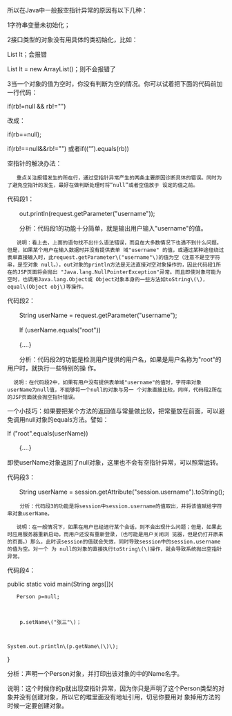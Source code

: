 所以在Java中一般报空指针异常的原因有以下几种： 

1字符串变量未初始化； 

2接口类型的对象没有用具体的类初始化，比如： 

List lt；会报错 

List lt = new ArrayList\(\)；则不会报错了 

3当一个对象的值为空时，你没有判断为空的情况。你可以试着把下面的代码前加一行代码： 

if\(rb!=null && rb!=""\) 

改成： 

if\(rb==null\); 

if\(rb!==null&&rb!=""\) 或者if\(\(“”\).equals\(rb\)\) 

空指针的解决办法： 

       重点关注报错发生的所在行，通过空指针异常产生的两条主要原因诊断具体的错误。同时为了避免空指针的发生，最好在做判断处理时将“null”或者空值放于 设定的值之前。 

代码段1： 

　　out.println\(request.getParameter\("username"\)\); 

　　分析：代码段1的功能十分简单，就是输出用户输入"username"的值。 

       说明：看上去，上面的语句找不出什么语法错误，而且在大多数情况下也遇不到什么问题。但是，如果某个用户在输入数据时并没有提供表单 域"username" 的值，或通过某种途径绕过表单直接输入时，此request.getParameter\("username"\)的值为空（注意不是空字符串，是空对象 null。），out对象的println方法是无法直接对空对象操作的，因此代码段1所在的JSP页面将会抛出 "Java.lang.NullPointerException"异常。而且即使对象可能为空时，也调用Java.lang.Object或 Object对象本身的一些方法如toString\(\)， equal\(Object obj\)等操作。 



代码段2： 

　　String userName = request.getParameter\("username"\); 

　　If \(userName.equals\("root"\)\) 

　　{....} 

　　分析：代码段2的功能是检测用户提供的用户名，如果是用户名称为"root"的用户时，就执行一些特别的操 作。                                                                        



      说明：在代码段2中，如果有用户没有提供表单域"username"的值时，字符串对象userName为null值，不能够将一个null的对象与另一 个对象直接比较，同样，代码段2所在的JSP页面就会抛空指针错误。 



一个小技巧：如果要把某个方法的返回值与常量做比较，把常量放在前面，可以避免调用null对象的equals方法。譬如：  



If \("root".equals\(userName\)\) 

　　{....} 

   

  即使userName对象返回了null对象，这里也不会有空指针异常，可以照常运转。 



代码段3： 

　　String userName = session.getAttribute\("session.username"\).toString\(\); 

        分析：代码段3的功能是将session中session.username的值取出，并将该值赋给字符串对象userName。 

       说明：在一般情况下，如果在用户已经进行某个会话，则不会出现什么问题；但是，如果此时应用服务器重新启动，而用户还没有重新登录，（也可能是用户关闭浏 览器，但是仍打开原来的页面。）那么，此时该session的值就会失效，同时导致session中的session.username的值为空。对一个 为 null的对象的直接执行toString\(\)操作，就会导致系统抛出空指针异常。 



代码段4： 

public static void main\(String args\[\]\){ 



       Person p=null; 



        p.setName\("张三"\)； 



    System.out.println\(p.getName\(\)\); 



} 



分析：声明一个Person对象，并打印出该对象的中的Name名字。 



说明：这个时候你的p就出现空指针异常，因为你只是声明了这个Person类型的对象并没有创建对象，所以它的堆里面没有地址引用，切忌你要用对 象掉用方法的时候一定要创建对象。

